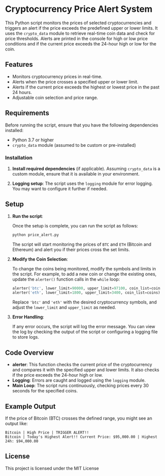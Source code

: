 # Cryptocurrency Price Alert System

This Python script monitors the prices of selected cryptocurrencies and triggers an alert if the price exceeds the predefined upper or lower limits. It uses the `crypto_data` module to retrieve real-time coin data and check for price thresholds. Alerts are printed in the console for high or low price conditions and if the current price exceeds the 24-hour high or low for the coin.

## Features

- Monitors cryptocurrency prices in real-time.
- Alerts when the price crosses a specified upper or lower limit.
- Alerts if the current price exceeds the highest or lowest price in the past 24 hours.
- Adjustable coin selection and price range.

## Requirements

Before running the script, ensure that you have the following dependencies installed:

- Python 3.7 or higher
- `crypto_data` module (assumed to be custom or pre-installed)

### Installation

1. **Install required dependencies** (if applicable). Assuming `crypto_data` is a custom module, ensure that it is available in your environment.

2. **Logging setup**: The script uses the `logging` module for error logging. You may want to configure it further if needed.

## Setup

1. **Run the script**:

   Once the setup is complete, you can run the script as follows:

   ```bash
   python price_alert.py
   ```

   The script will start monitoring the prices of `BTC` and `ETH` (Bitcoin and Ethereum) and alert you if their prices cross the set limits.

2. **Modify the Coin Selection**:

   To change the coins being monitored, modify the symbols and limits in the script. For example, to add a new coin or change the existing ones, update the `alerter()` function calls in the `while` loop:

   ```python
   alerter('btc', lower_limit=90000, upper_limit=97100, coin_list=coins)
   alerter('eth', lower_limit=1800, upper_limit=3400, coin_list=coins)
   ```

   Replace `'btc'` and `'eth'` with the desired cryptocurrency symbols, and adjust the `lower_limit` and `upper_limit` as needed.

3. **Error Handling**:

   If any error occurs, the script will log the error message. You can view the log by checking the output of the script or configuring a logging file to store logs.

## Code Overview

- **alerter**: This function checks the current price of the cryptocurrency and compares it with the specified upper and lower limits. It also checks if the price exceeds the 24-hour high or low.
- **Logging**: Errors are caught and logged using the `logging` module.
- **Main Loop**: The script runs continuously, checking prices every 30 seconds for the specified coins.

## Example Output

If the price of Bitcoin (BTC) crosses the defined range, you might see an output like:

```
Bitcoin | High Price | TRIGGER ALERT!!
Bitcoin | Today's Highest Alert!! Current Price: $95,000.00 | Highest 24h: $94,000.00
```

## License

This project is licensed under the MIT License
